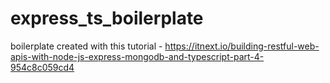 # express_ts_boilerplate
boilerplate created with this tutorial - https://itnext.io/building-restful-web-apis-with-node-js-express-mongodb-and-typescript-part-4-954c8c059cd4
